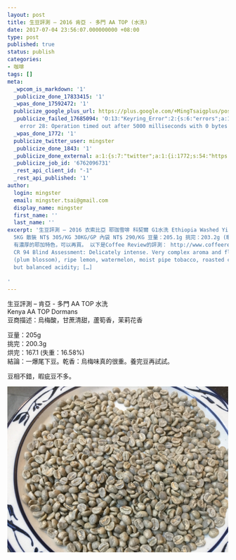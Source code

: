 ```yaml
---
layout: post
title: 生豆評測 – 2016 肯亞 - 多門 AA TOP (水洗)
date: 2017-07-04 23:56:07.000000000 +08:00
type: post
published: true
status: publish
categories:
- 咖啡
tags: []
meta:
  _wpcom_is_markdown: '1'
  _publicize_done_17833415: '1'
  _wpas_done_17592472: '1'
  publicize_google_plus_url: https://plus.google.com/+MingTsaigplus/posts/Ada9TZj7wc6
  _publicize_failed_17685094: 'O:13:"Keyring_Error":2:{s:6:"errors";a:1:{s:21:"keyring-request-error";a:1:{i:0;O:8:"WP_Error":2:{s:6:"errors";a:1:{s:19:"http_request_failed";a:1:{i:0;s:80:"cURL
    error 28: Operation timed out after 5000 milliseconds with 0 bytes received";}}s:10:"error_data";a:0:{}}}}s:10:"error_data";a:0:{}}'
  _wpas_done_1772: '1'
  publicize_twitter_user: mingster
  _publicize_done_1843: '1'
  _publicize_done_external: a:1:{s:7:"twitter";a:1:{i:1772;s:54:"https://twitter.com/mingster/status/882266807029170177";}}
  _publicize_job_id: '6762096731'
  _rest_api_client_id: "-1"
  _rest_api_published: '1'
author:
  login: mingster
  email: mingster.tsai@gmail.com
  display_name: mingster
  first_name: ''
  last_name: ''
excerpt: '生豆評測 – 2016 衣索比亞 耶珈雪啡 科契爾 G1水洗 Ethiopia Washed Yirgacheffe Kochere G1 豆商描述：這款生豆充滿了傳統典型耶家雪啡風土特色，鮮明花香與檸檬皮香氣，入口充滿完熟柑橘、香吉士、葡萄柚的酸甜，中段也隱約帶有生薑與檸檬百里香的特殊香氣，餘韻還有香草與紅茶香氣的氣息。
  5KG 散裝 NT$ 305/KG 30KG/GP 內袋 NT$ 290/KG 豆量：205.1g 挑完：203.2g (暇疵比：0.99% 不到百分之一) 結論：2016年度，真的有G1等級的豆。
  有濃厚的耶加特色，可以再買。 以下是Coffee Review的評測： http://www.coffeereview.com/review/ethiopia-yirgacheffe-kochere-g1/
  CR 94 Blind Assessment: Delicately intense. Very complex aroma and flavor: flowers
  (plum blossom), ripe lemon, watermelon, moist pipe tobacco, roasted cacao nib. Bright
  but balanced acidity; […]

'
---
```

<p>生豆評測 – 肯亞 - 多門 AA TOP 水洗<br />
Kenya AA TOP Dormans<br />
豆商描述：烏梅酸，甘蔗清甜，蘆筍香，茉莉花香</p>
<p>豆量：205g<br />
挑完：200.3g<br />
烘完：167.1 (失重：16.58%)<br />
結論：一爆尾下豆。乾香：烏梅味真的很重。養完豆再試試。</p>
<p>豆相不錯，暇疵豆不多。</p>
<p><img class="  wp-image-1844 aligncenter" src="/img/img_01681.jpg" alt="IMG_0168.jpg" width="503" height="377" /></p>
